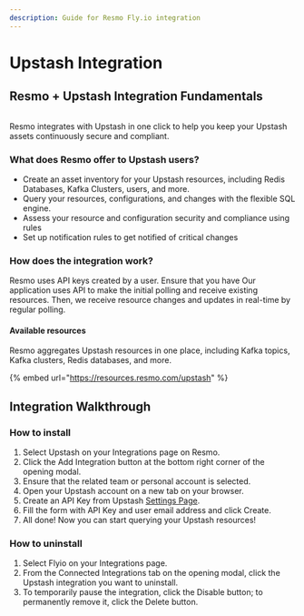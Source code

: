 ```yaml
---
description: Guide for Resmo Fly.io integration
---
```


# Upstash Integration

## Resmo + Upstash Integration Fundamentals

<figure><img src="../.gitbook/assets/upstash-logo.png" alt=""><figcaption></figcaption></figure>

Resmo integrates with Upstash in one click to help you keep your Upstash assets continuously secure and compliant.

### What does Resmo offer to Upstash users?

* Create an asset inventory for your Upstash resources, including Redis Databases, Kafka Clusters, users, and more.&#x20;
* Query your resources, configurations, and changes with the flexible SQL engine.
* Assess your resource and configuration security and compliance using rules
* Set up notification rules to get notified of critical changes

### How does the integration work?

Resmo uses API keys created by a user. Ensure that you have Our application uses API to make the initial polling and receive existing resources. Then, we receive resource changes and updates in real-time by regular polling.

#### Available resources

Resmo aggregates Upstash resources in one place, including Kafka topics, Kafka clusters, Redis databases, and more.

{% embed url="https://resources.resmo.com/upstash" %}

## Integration Walkthrough

### How to install

1. Select Upstash on your Integrations page on Resmo.
2. Click the Add Integration button at the bottom right corner of the opening modal.
3. Ensure that the related team or personal account is selected.
4. Open your Upstash account on a new tab on your browser.
5. Create an API Key from Upstash [Settings Page](https://console.upstash.com/account/api).
6. Fill the form with API Key and user email address and click Create.
7. All done! Now you can start querying your Upstash resources!

### How to uninstall

1. Select Flyio on your Integrations page.
2. From the Connected Integrations tab on the opening modal, click the Upstash integration you want to uninstall.
3. To temporarily pause the integration, click the Disable button; to permanently remove it, click the Delete button.&#x20;

<figure><img src="../.gitbook/assets/upstash-config.png" alt=""><figcaption></figcaption></figure>

